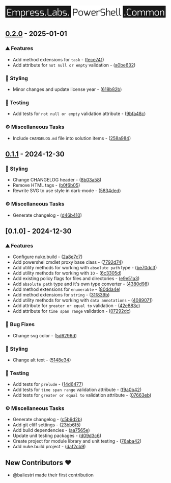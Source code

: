 # ![logo](https://raw.githubusercontent.com/empresslabs/powershell.common/refs/heads/main/.github/assets/logo.svg)

## [0.2.0](https://github.com/empresslabs/powershell.common/compare/v0.1.1..v0.2.0) - 2025-01-01

### ⛰️  Features

- Add method extensions for `task` - ([fece741](https://github.com/empresslabs/powershell.common/commit/fece7414f6eb21f8e715491ca66191b4db39156a))
- Add attribute for `not null or empty` validation - ([a0be632](https://github.com/empresslabs/powershell.common/commit/a0be632d7a4decb4aadd507c5b9ead53a65fbaa0))

### 🎨 Styling

- Minor changes and update license year - ([618b82b](https://github.com/empresslabs/powershell.common/commit/618b82b8ab725f81c1d66108bc3c7fece0bb9083))

### 🧪 Testing

- Add tests for `not null or empty` validation attribute - ([9bfa48c](https://github.com/empresslabs/powershell.common/commit/9bfa48ce9559f3d3db042ed514f2ef3b8885f0b8))

### ⚙️ Miscellaneous Tasks

- Include `CHANGELOG.md` file into solution items - ([258a984](https://github.com/empresslabs/powershell.common/commit/258a9843a94aa954ceed27cdd1e0c79f706398eb))


## [0.1.1](https://github.com/empresslabs/powershell.common/compare/v0.1.0..v0.1.1) - 2024-12-30

### 🎨 Styling

- Change CHANGELOG header - ([8b03a58](https://github.com/empresslabs/powershell.common/commit/8b03a5815c137e0123bc7a1207871cf3cb1a7661))
- Remove HTML tags - ([b0f6b05](https://github.com/empresslabs/powershell.common/commit/b0f6b05ebd32fa7bb23f3667b2f76c9d6eb55388))
- Rewrite SVG to use style in dark-mode - ([5834ded](https://github.com/empresslabs/powershell.common/commit/5834ded75403041e642a5fea6d80bf826edb7d48))

### ⚙️ Miscellaneous Tasks

- Generate changelog - ([d46b410](https://github.com/empresslabs/powershell.common/commit/d46b410cab4112d77fc23096dff937aeeefc58f6))


## [0.1.0] - 2024-12-30

### ⛰️  Features

- Configure nuke.build - ([2a8e7c7](https://github.com/empresslabs/powershell.common/commit/2a8e7c74f56a9828cc3762742d9a587a03ba1e28))
- Add powershel cmdlet proxy base class - ([7792d74](https://github.com/empresslabs/powershell.common/commit/7792d7467b14141dffb54f4459a656a8119a29d2))
- Add utility methods for working with `absolute path` type - ([be70dc3](https://github.com/empresslabs/powershell.common/commit/be70dc3d50fcaccf072ae9d2a486a57da8295267))
- Add utility methods for working with `IO` - ([6c3305d](https://github.com/empresslabs/powershell.common/commit/6c3305da386e1d7ed404ec20e03e4e749aa5db31))
- Add existing policy flags for files and directories - ([e9e51a3](https://github.com/empresslabs/powershell.common/commit/e9e51a3bff05a8b5a5a4f1db43cd2cd1e205d186))
- Add `absolute path` type and it's own type converter - ([4380d98](https://github.com/empresslabs/powershell.common/commit/4380d98890c13a4d887c1fc35f0a8fc8f6e2bab9))
- Add method extensions for `enumerable` - ([80dda4e](https://github.com/empresslabs/powershell.common/commit/80dda4e88e56f13a048e51deb3d84aa8b3659927))
- Add method extensions for `string` - ([31f839b](https://github.com/empresslabs/powershell.common/commit/31f839b2358cdbadf07fab211ca60c1e90f4a9db))
- Add utility methods for working with `data annotations` - ([4089071](https://github.com/empresslabs/powershell.common/commit/4089071d2224dcf8af7b5df8ea102cb722517513))
- Add attribute for `greater or equal to` validation - ([42e883c](https://github.com/empresslabs/powershell.common/commit/42e883c70c6d902f413d0661ea97914ccc779f7c))
- Add attribute for `time span range` validation - ([07292dc](https://github.com/empresslabs/powershell.common/commit/07292dcfd31627bbe77cf4f9f8c485148ccd53b7))

### 🐛 Bug Fixes

- Change svg color - ([5d6296d](https://github.com/empresslabs/powershell.common/commit/5d6296d403e85bc1899dc65f272abceaeb82df3f))

### 🎨 Styling

- Change alt text - ([5148e34](https://github.com/empresslabs/powershell.common/commit/5148e34d126ca2bc9993519da47f3bf621efc285))

### 🧪 Testing

- Add tests for `prelude` - ([14d6477](https://github.com/empresslabs/powershell.common/commit/14d64775424000062354305544d968cf6c611ba3))
- Add tests for `time span range` validation attribute - ([f9a0b42](https://github.com/empresslabs/powershell.common/commit/f9a0b42095bde66c400329d48a0c3ef4f8a27489))
- Add tests for `greater or equal to` validation attribute - ([07663eb](https://github.com/empresslabs/powershell.common/commit/07663eb768468b62a6d8b394dafed80e28365e75))

### ⚙️ Miscellaneous Tasks

- Generate changelog - ([c5b9d2b](https://github.com/empresslabs/powershell.common/commit/c5b9d2b1fd9b8a7185c704d92da7410df7e01379))
- Add git cliff settings - ([23bb6f5](https://github.com/empresslabs/powershell.common/commit/23bb6f562caef0d5e98b0f4efe98c3e1bd28ba5f))
- Add build dependencies - ([aa7565e](https://github.com/empresslabs/powershell.common/commit/aa7565e883fd0d566cfd787f8b66026218b6c6ce))
- Update unit testing packages - ([d09d3c6](https://github.com/empresslabs/powershell.common/commit/d09d3c6922d48da3d430f0f65159603d36235c6e))
- Create project for module library and unit testing - ([76aba42](https://github.com/empresslabs/powershell.common/commit/76aba422a0c65d632c98392abaf2eee33c97d72a))
- Add nuke.build project - ([daf2cb9](https://github.com/empresslabs/powershell.common/commit/daf2cb90ca5d27902113f6996c9b8ff635175643))

## New Contributors ❤️

* @baliestri made their first contribution


